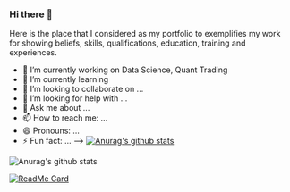 ### Hi there 👋

Here is the place that I considered as my portfolio to exemplifies my work for showing beliefs, skills, qualifications, education, training and experiences.

- 🔭 I’m currently working on Data Science, Quant Trading
- 🌱 I’m currently learning 
- 👯 I’m looking to collaborate on ...
- 🤔 I’m looking for help with ...
- 💬 Ask me about ...
- 📫 How to reach me: ...
- 😄 Pronouns: ...
- ⚡ Fun fact: ...
-->
[![Anurag's github stats](https://github-readme-stats.vercel.app/api?username=habitechie)](https://github.com/anuraghazra/github-readme-stats)

![Anurag's github stats](https://github-readme-stats.vercel.app/api?username=habitechie&show_icons=true&theme=radical)

[![ReadMe Card](https://github-readme-stats.vercel.app/api/pin/?username=habitechie&repo=github-readme-stats)](https://github.com/anuraghazra/github-readme-stats)

